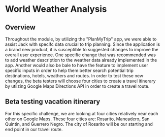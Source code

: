 # World Weather Analysis

## Overview
Throughout the module, by utilizing the "PlanMyTrip" app, we were able to assist Jack with specifc data crucial to trip planning. Since the application is a brand new product, it is susceptible to suggested changes to improve the overall user experience. One specific change that was recommended was to add weather description to the weather data already implemented in the app. Another would also be bale to have the feature to implement user specific inputs in order to help them better search potential trip destinations, hotels, weathers and routes. In order to test these new changes, the beta testers will choose four cities to create a travel itinerary by utiizing Google Maps Directions API in order to create a travel route.

## Beta testing vacation itinerary
For this specific challenge, we are looking at four cities relatively near each other on Google Maps. These four cities are: Rosarito, Maneadero, San Quintin, and Guerrero Negro. The city of Rosarito will be our starting and end point in our travel route.

